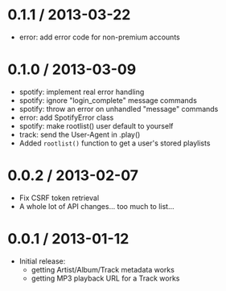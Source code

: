 0.1.1 / 2013-03-22
==================

 - error: add error code for non-premium accounts

0.1.0 / 2013-03-09
==================

 - spotify: implement real error handling
 - spotify: ignore "login_complete" message commands
 - spotify: throw an error on unhandled "message" commands
 - error: add SpotifyError class
 - spotify: make rootlist() user default to yourself
 - track: send the User-Agent in .play()
 - Added `rootlist()` function to get a user's stored playlists

0.0.2 / 2013-02-07
==================

 - Fix CSRF token retrieval
 - A whole lot of API changes... too much to list...

0.0.1 / 2013-01-12
==================

 - Initial release:
   - getting Artist/Album/Track metadata works
   - getting MP3 playback URL for a Track works
